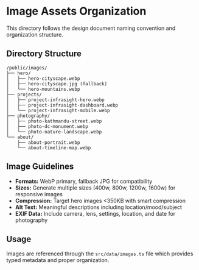 # Image Assets Organization

This directory follows the design document naming convention and organization structure.

## Directory Structure

```
/public/images/
├── hero/
│   ├── hero-cityscape.webp
│   ├── hero-cityscape.jpg (fallback)
│   └── hero-mountains.webp
├── projects/
│   ├── project-infrasight-hero.webp
│   ├── project-infrasight-dashboard.webp
│   └── project-infrasight-mobile.webp
├── photography/
│   ├── photo-kathmandu-street.webp
│   ├── photo-dc-monument.webp
│   └── photo-nature-landscape.webp
└── about/
    ├── about-portrait.webp
    └── about-timeline-map.webp
```

## Image Guidelines

- **Formats:** WebP primary, fallback JPG for compatibility
- **Sizes:** Generate multiple sizes (400w, 800w, 1200w, 1600w) for responsive images
- **Compression:** Target hero images <350KB with smart compression
- **Alt Text:** Meaningful descriptions including location/mood/subject
- **EXIF Data:** Include camera, lens, settings, location, and date for photography

## Usage

Images are referenced through the `src/data/images.ts` file which provides typed metadata and proper organization.
